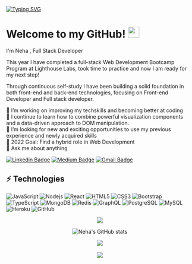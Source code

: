 
 [![Typing SVG](https://readme-typing-svg.herokuapp.com/?lines=Hello+my+name+is+Neha;Welcome+to+my+repository)](https://git.io/typing-svg)


# Welcome to my GitHub! <img src="https://raw.githubusercontent.com/aemmadi/aemmadi/master/wave.gif" width="30px">

I'm Neha , Full Stack Developer

 This year I have completed a full-stack Web Development Bootcamp Program at Lighthouse Labs, took time to practice and now I am ready for my next step!

Through continuous self-study I have been building a solid foundation in both front-end and back-end technologies, focusing on Front-end Developer and Full stack developer.

🔭 I’m working on improving my techskills and becoming better at coding<br/>
🌱 I continue to learn how to combine powerful visualization components and a data-driven approach to DOM manipulation.<br/> 
👯 I’m looking for new and exciting opportunities to use my previous experience and newly acquired skills<br/>
🥅 2022 Goal: Find a hybrid role in Web Development<br/>
💬 Ask me about anything<br/>


[![Linkedin Badge](https://img.shields.io/badge/-NehaYadav-blue?style=flat-square&logo=Linkedin&logoColor=white&link=https://www.linkedin.com/in/nehayadav/)](www.linkedin.com/in/neha-yadav-15701b24)
[![Medium Badge](https://img.shields.io/badge/-Nehayadav-03a57a?style=flat-square&labelColor=000000&logo=Medium&link=https://medium.com/nehayadav/)](https://medium.com/@nehayadav903/meta-programming-in-ruby-f36e3a0ab378)
[![Gmail Badge](https://img.shields.io/badge/-nehayadav903@gmail.com-c14438?style=flat-square&logo=Gmail&logoColor=white&link=mailto:nehayadav903@gmail.com)](mailto:nehayadav903@gmail.com)

## ⚡ Technologies

![JavaScript](https://img.shields.io/badge/-JavaScript-black?style=flat-square&logo=javascript)
![Nodejs](https://img.shields.io/badge/-Nodejs-black?style=flat-square&logo=Node.js)
![React](https://img.shields.io/badge/-React-black?style=flat-square&logo=react)
![HTML5](https://img.shields.io/badge/-HTML5-E34F26?style=flat-square&logo=html5&logoColor=white)
![CSS3](https://img.shields.io/badge/-CSS3-1572B6?style=flat-square&logo=css3)
![Bootstrap](https://img.shields.io/badge/-Bootstrap-563D7C?style=flat-square&logo=bootstrap)
![TypeScript](https://img.shields.io/badge/-TypeScript-007ACC?style=flat-square&logo=typescript)
![MongoDB](https://img.shields.io/badge/-MongoDB-black?style=flat-square&logo=mongodb)
![Redis](https://img.shields.io/badge/-Redis-black?style=flat-square&logo=Redis)
![GraphQL](https://img.shields.io/badge/-GraphQL-E10098?style=flat-square&logo=graphql)
![PostgreSQL](https://img.shields.io/badge/-PostgreSQL-336791?style=flat-square&logo=postgresql)
![MySQL](https://img.shields.io/badge/-MySQL-black?style=flat-square&logo=mysql)
![Heroku](https://img.shields.io/badge/-Heroku-430098?style=flat-square&logo=heroku)
![GitHub](https://img.shields.io/badge/-GitHub-181717?style=flat-square&logo=github)


<!-- Markdown -->

<div align="center">
 <img src="https://readme-jokes.vercel.app/api"
 </div>


![Neha's GitHub stats](https://pagespeed-insights.herokuapp.com?url=your_website_url)


<div align="center">
  <img src="https://github-profile-trophy.vercel.app/?username=khalby786&column=7&theme=onedark" />
</div><br/>

 <div align="center">
 <img src="https://visitor-badge.laobi.icu/badge?page_id=nehayadav"
 </div>
